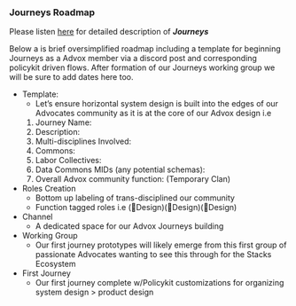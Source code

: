 ### Journeys Roadmap

Please listen [here](https://www.youtube.com/watch?v=qvfWp25NQYU) for detailed description of **_Journeys_**

Below a is brief oversimplified roadmap including a template for beginning Journeys as a Advox member via a discord post and corresponding policykit driven flows. After formation of our Journeys working group we will be sure to add dates here too. 

- Template:
    - Let’s ensure horizontal system design is built into the edges of our Advocates community as it is at the core of our Advox design i.e
    1. Journey Name: 
    2. Description: 
    3. Multi-disciplines Involved: 
    4. Commons: 
    5. Labor Collectives: 
    6. Data Commons MIDs (any potential schemas): 
    7. Overall Advox community function: (Temporary Clan)
- Roles Creation
    - Bottom up labeling of trans-disciplined our community 
    - Function tagged roles i.e (🐢Design)(🐺Design)(🐻Design)
- Channel
    - A dedicated space for our Advox Journeys building
- Working Group
    - Our first journey prototypes will likely emerge from this first group of passionate Advocates wanting to see this through for the Stacks Ecosystem
- First Journey
    - Our first journey complete w/Policykit customizations for organizing system design > product design
